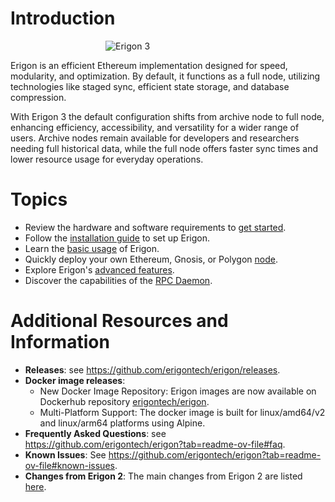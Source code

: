 # Introduction

<img src="/images/Erigon-2024-ICON-V1-O-scaled.webp" alt="Erigon 3" style="display: block; margin: 0 auto; max-width: 200px">

Erigon is an efficient Ethereum implementation designed for speed, modularity, and optimization. By default, it functions as a full node, utilizing technologies like staged sync, efficient state storage, and database compression.

With Erigon 3 the default configuration shifts from archive node to full node, enhancing efficiency, accessibility, and versatility for a wider range of users. Archive nodes remain available for developers and researchers needing full historical data, while the full node offers faster sync times and lower resource usage for everyday operations.

# Topics

- Review the hardware and software requirements to [get started](getting_started.md).
- Follow the [installation guide](installation.md) to set up Erigon.
- Learn the [basic usage](basic-usage.md) of Erigon.
- Quickly deploy your own Ethereum, Gnosis, or Polygon [node](quick_nodes.md).
- Explore Erigon's [advanced features](advanced.md).
- Discover the capabilities of the [RPC Daemon](advanced/JSONRPC-daemon.md).

# Additional Resources and Information

- **Releases**: see <https://github.com/erigontech/erigon/releases>.
- **Docker image releases**:
	- New Docker Image Repository: Erigon images are now available on Dockerhub repository [erigontech/erigon](https://hub.docker.com/r/erigontech/erigon).
	- Multi-Platform Support: The docker image is built for linux/amd64/v2 and linux/arm64 platforms using Alpine.
- **Frequently Asked Questions**: see <https://github.com/erigontech/erigon?tab=readme-ov-file#faq>.
- **Known Issues**: See <https://github.com/erigontech/erigon?tab=readme-ov-file#known-issues>.
- **Changes from Erigon 2**: The main changes from Erigon 2 are listed [here](https://github.com/erigontech/erigon?tab=readme-ov-file#erigon3-changes-from-erigon2).